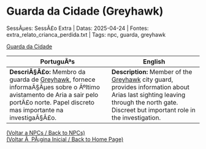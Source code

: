 ﻿
# Guarda da Cidade (Greyhawk)

SessÃµes: SessÃ£o Extra | Datas: 2025-04-24 | Fontes: extra_relato_crianca_perdida.txt | Tags: npc, guarda, greyhawk

[Guarda da Cidade](guarda_da_cidade.png)

| PortuguÃªs | English |
|-----------|---------|
| **DescriÃ§Ã£o:** Membro da guarda de [Greyhawk](cidade_de_greyhawk.md), fornece informaÃ§Ãµes sobre o Ãºltimo avistamento de Aria a sair pelo portÃ£o norte. Papel discreto mas importante na investigaÃ§Ã£o. | **Description:** Member of the [Greyhawk](cidade_de_greyhawk.md) city guard, provides information about Arias last sighting leaving through the north gate. Discreet but important role in the investigation. |

[(Voltar a NPCs / Back to NPCs)](npcs_list.md)  
[(Voltar Ã  PÃ¡gina Inicial / Back to Home Page)](../../home.md)


























